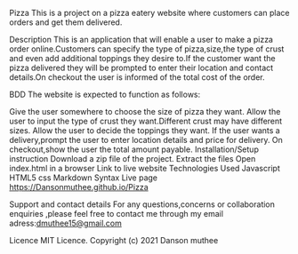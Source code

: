 Pizza
This is a project on a pizza eatery website where customers can place orders and get them delivered.

Description
This is an application that will enable a user to make a pizza order online.Customers can specify the type of pizza,size,the type of crust and even add additional toppings they desire to.If the customer want the pizza delivered they will be prompted to enter their location and contact details.On checkout the user is informed of the total cost of the order.

BDD
The website is expected to function as follows:

Give the user somewhere to choose the size of pizza they want.
Allow the user to input the type of crust they want.Different crust may have different sizes.
Allow the user to decide the toppings they want.
If the user wants a delivery,prompt the user to enter location details and price for delivery.
On checkout,show the user the total amount payable.
Installation/Setup instruction
Download a zip file of the project.
Extract the files
Open index.html in a browser
Link to live website
Technologies Used
Javascript
HTML5
css
Markdown Syntax
Live page
https://Dansonmuthee.github.io/Pizza

Support and contact details
For any questions,concerns or collaboration enquiries ,please feel free to contact me through my email adress:dmuthee15@gmail.com

Licence
MIT Licence. Copyright (c) 2021 Danson muthee
